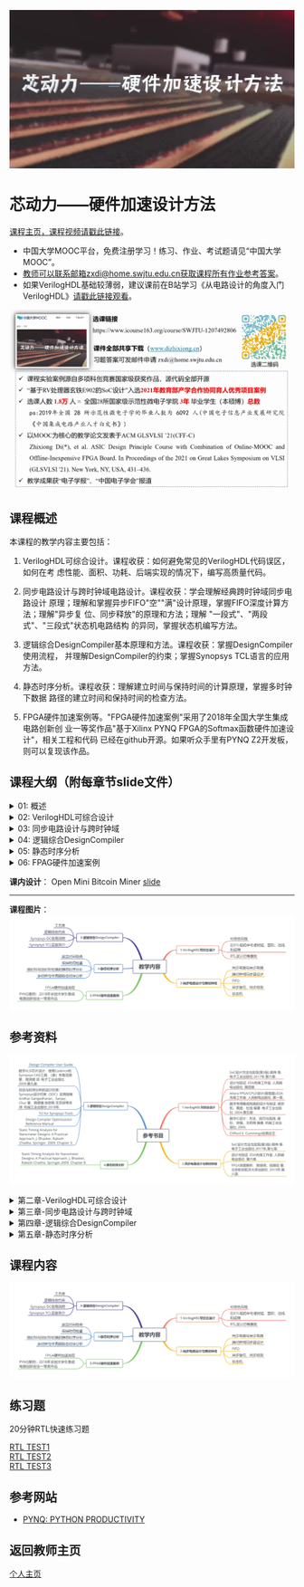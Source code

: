 ![logo](./header.jpg)

芯动力——硬件加速设计方法
===

[课程主页，课程视频请戳此链接](https://www.icourse163.org/course/SWJTU-1207492806)。
- 中国大学MOOC平台，免费注册学习！练习、作业、考试题请见“中国大学MOOC”。
- 教师可以联系邮箱zxdi@home.swjtu.edu.cn获取课程所有作业参考答案。  
- 如果VerilogHDL基础较薄弱，建议课前在B站学习《从电路设计的角度入门VerilogHDL》[请戳此链接观看](https://www.bilibili.com/video/BV1PS4y1s7XW?spm_id_from=333.999.0.0&vd_source=11e1c053bd139ab5a2798c3f31d057df)。  

![课程图片](./MOOC.jpg)



课程概述
---
本课程的教学内容主要包括：

1.  VerilogHDL可综合设计。课程收获：如何避免常见的VerilogHDL代码误区，如何在考
    虑性能、面积、功耗、后端实现的情况下，编写高质量代码。

2.  同步电路设计与跨时钟域电路设计。课程收获：学会理解经典跨时钟域同步电路设计
    原理；理解和掌握异步FIFO"空""满"设计原理，掌握FIFO深度计算方法；理解"异步复
    位、同步释放"的原理和方法；理解 "一段式"、"两段式"、"三段式"状态机电路结构
    的异同，掌握状态机编写方法。

3.  逻辑综合DesignCompiler基本原理和方法。课程收获：掌握DesignCompiler使用流程，
    并理解DesignCompiler的约束；掌握Synopsys TCL语言的应用方法。

4.  静态时序分析。课程收获：理解建立时间与保持时间的计算原理，掌握多时钟下数据
    路径的建立时间和保持时间的检查方法。

5.  FPGA硬件加速案例等。"FPGA硬件加速案例"采用了2018年全国大学生集成电路创新创
    业一等奖作品"基于Xilinx PYNQ FPGA的Softmax函数硬件加速设计"，相关工程和代码
    已经在github开源。如果听众手里有PYNQ Z2开发板，则可以复现该作品。


课程大纲（附每章节slide文件）
---

<details>
<summary>
01: 概述
</summary>

学习目标：了解硬件加速的意义；知悉芯片设计领域的行业分工与特点；熟悉数字芯片设计的流程和EDA工具；

[slide](./slides/1-1.pdf)

</details>

<details>
<summary>
02: VerilogHDL可综合设计
</summary>

学习目标：知悉如何避免常见的VerilogHDL代码误区；掌握如何在考虑性能、面积、功耗、后端实现的情况下，编写高质量代码；掌握常见的RTL设计指导原则。

该章节课时标题：

- 2.1. VerilogHDL可综合描述原则，常见语法描述对应的硬件电路结构 [slide](./slides/2-1.pdf)

- 2.2. 在RTL书写中如何考虑延迟、面积等 [slide](./slides/2-2.pdf)

- 2.3. RTL设计指导原则 [slide](./slides/2-3.pdf)
</details>

<details>
<summary>
03: 同步电路设计与跨时钟域
</summary>

学习目标：学会理解经典跨时钟域同步电路设计原理；理解和掌握异步FIFO"空""满"设计原理，掌握FIFO深度计算方法；理解"异步复位、同步释放"的原理和方法；理解
"一段式"、"两段式"、"三段式"状态机电路结构的异同，掌握状态机编写方法。

该章节课时标题：

- 3.1. 亚稳态 [slide](./slides/3-1.pdf)

- 3.2. 单bit信号的跨时钟域传输电路；FIFO导言 [slide](./slides/3-2.pdf)

- 3.3. FIFO-空满信号生成机制与深度设计方法 [slide](./slides/3-3.pdf)

- 3.4. FIFO知识点总结 [slide](./slides/3-4.pdf)

- 3.5. 同步复位异步释放电路设计 [slide](./slides/3-5.pdf)

- 3.6. 状态机概述与分类 [slide](./slides/3-6.pdf)

- 3.7. 两段式与三段式状态机的电路设计结构与分析 [slide](./slides/3-7.pdf)

</details>


<details>
<summary>
04: 逻辑综合DesignCompiler
</summary>

学习目标：掌握DesignCompiler使用流程，并理解DesignCompiler的约束；掌握Synopsys
TCL语言的应用方法。

该章节课时标题：

- 4.1. 逻辑综合概述与基本知识 [slide](./slides/4-1.pdf)

- 4.2. 标准单元工艺库 [slide](./slides/4-2.pdf)

- 4.3. 逻辑综合中如何施加环境约束 [slide](./slides/4-3.pdf)

- 4.4. 逻辑综合设计约束 [slide](./slides/4-4.pdf)

- 4.5. 逻辑综合中优化电路常用方法 [slide](./slides/4-5.pdf)

- 4.6. Synopsys TCL语言简介 [slide](./slides/4-6.pdf)
</details>

<details>
<summary>
05: 静态时序分析
</summary>

学习目标：理解建立时间与保持时间的计算原理，掌握多时钟下数据路径的建立时间和保持时间的检查方法。

该章节课时标题：

- 5.1. 静态时序分析入门 [slide](./slides/5-1.pdf)

- 5.2. 静态时序分析工具如何检查时序路径的建立时间 [slide](./slides/5-2.pdf)

- 5.3. 保持时间检查 [slide](./slides/5-3.pdf)

- 5.4. 慢时钟与快时钟切换的静态时序分析 [slide](./slides/5-4.pdf)

- 5.5. 多时钟与半周期静态时序分析 [slide](./slides/5-5.pdf)
</details>

<details>
<summary>
06: FPAG硬件加速案例
</summary>

学习目标：FPGA硬件加速案例-人工智能算法中softmax函数的硬件加速设计。基于给出的"FPGA硬件加速案例"的开源代码，理解并复现该作品。相关工程和代码已经在github开源。

[slide](./slides/6-1.pdf)

</details>

**课内设计**：
Open Mini Bitcoin Miner [slide](./slides/ASIC_ex.pdf)  

---
**课程图片**：
![课程图片](./jxnr-horizontal.webp)

参考资料
---
![参考书目](./cksm.webp)

<details>
<summary>
第二章-VerilogHDL可综合设计
</summary>

1.  SoC设计方法与实现(第3版).郭炜 等. 电子工业出版社.2017年.第六章.

2.  设计与验证. EDA先锋工作室. 人民邮电出版社. 第四章.

3.  Altera FPGA/CPLD设计(高级篇).EDA先锋工作室. 人民邮电出版社. 第一章.

4.  数字专用集成电路的设计与验证. 杨宗凯，黄建，杜旭 编著.
    电子工业出版社. 2004.第五章.

5.  数字IC设计：方法、技巧与实践. 唐杉，徐强，王莉薇 编著.
    机械工业出版社. 2006.

6.  Clifford E. Cummings经典论文
</details>

<details>
<summary>
第三章-同步电路设计与跨时钟域
</summary>

1.  SoC设计方法与实现(第3版).郭炜 等. 电子工业出版社.2017年.第七章.

2.  设计与验证. EDA先锋工作室. 人民邮电出版社. 第六章.

3.  FPGA深度解析. 樊继明，陆锦宏 著. 北京航空航天大学出版社.
    2015年.第八章.
</details>

<details>
<summary>
第四章-逻辑综合DesignCompiler
</summary>

1.  Design Compiler User Guide

2.  数字VLSI芯片设计：使用Cadence和Synopsys CAD工具. （美）布鲁范德
    著，周润德 译. 电子工业出版社. 2009.第九章.

3.  综合与时序分析的设计约束：Synopsys设计约束（SDC）实用指南

4.  Sridhar Gangadharan，Sanjay，Chur 著，韩德强 张丽艳 王宗侠等译 译.
    机械工业出版社.2018年.

5.  Tcl for Synopsys Tools

6.  Design Compiler Optimization Reference Manual

7.  Static Timing Analysis for Nanometer Designs: A Practical
    Approach. J. Bhasker, Rakesh Chadha. Springer. 2009. Chapter 3.
</details>

<details>
<summary>
第五章-静态时序分析
</summary>

1. Static Timing Analysis for Nanometer Designs: A Practical Approach. J.
Bhasker, Rakesh Chadha. Springer.2009. Chapter 8.
</details>


课程内容
---
![教学内容](./jxnr-horizontal.webp)


练习题
---
20分钟RTL快速练习题  

 [RTL TEST1](./test/RTL_TEST.zip)  
 [RTL TEST2](./test2/test2.zip)  
 [RTL TEST3](./test3/test_student.zip)


参考网站
---
- [PYNQ: PYTHON PRODUCTIVITY](http://www.pynq.io/)   


**返回教师主页**
---
[个人主页](http://www.dizhixiong.cn/)
